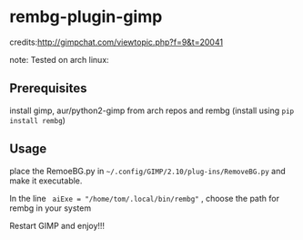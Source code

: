 # rembg-plugin-gimp

credits:http://gimpchat.com/viewtopic.php?f=9&t=20041

note: Tested on arch linux: 

## Prerequisites
install gimp, aur/python2-gimp from arch repos and
rembg (install using ```pip install rembg```)

## Usage
place the RemoeBG.py in ```~/.config/GIMP/2.10/plug-ins/RemoveBG.py``` and make it executable.

In the line ```  aiExe = "/home/tom/.local/bin/rembg" ``` , choose the path for rembg in your system

Restart GIMP and enjoy!!!


